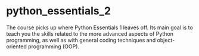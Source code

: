 # python_essentials_2
The course picks up where Python Essentials 1 leaves off. Its main goal is to teach you the skills related to the more advanced aspects of Python programming, as well as with general coding techniques and object-oriented programming (OOP). 
